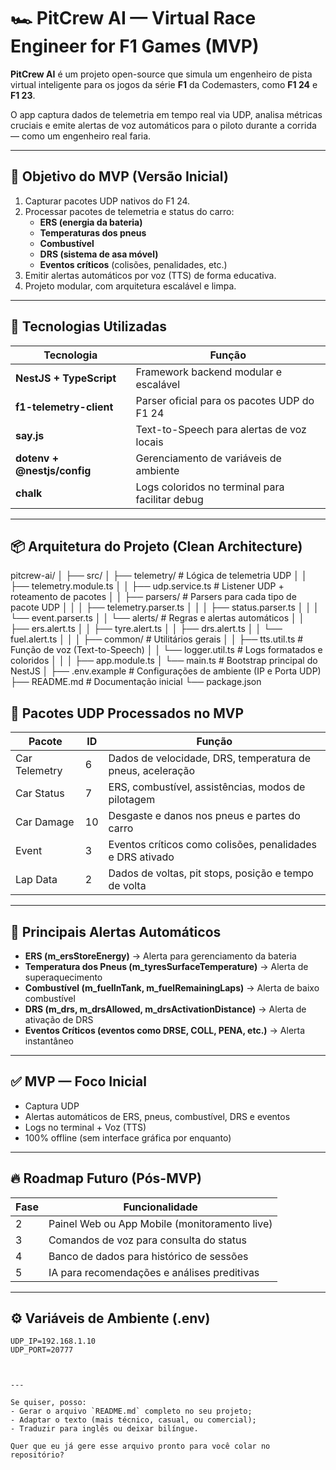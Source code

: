 # 🏎️ PitCrew AI — Virtual Race Engineer for F1 Games (MVP)

**PitCrew AI** é um projeto open-source que simula um engenheiro de pista virtual inteligente para os jogos da série **F1** da Codemasters, como **F1 24** e **F1 23**.

O app captura dados de telemetria em tempo real via UDP, analisa métricas cruciais e emite alertas de voz automáticos para o piloto durante a corrida — como um engenheiro real faria.

---

## 📌 Objetivo do MVP (Versão Inicial)

1. Capturar pacotes UDP nativos do F1 24.
2. Processar pacotes de telemetria e status do carro:
   - **ERS (energia da bateria)**
   - **Temperaturas dos pneus**
   - **Combustível**
   - **DRS (sistema de asa móvel)**
   - **Eventos críticos** (colisões, penalidades, etc.)
3. Emitir alertas automáticos por voz (TTS) de forma educativa.
4. Projeto modular, com arquitetura escalável e limpa.

---

## 🚀 Tecnologias Utilizadas

| Tecnologia                  | Função                                          |
| --------------------------- | ----------------------------------------------- |
| **NestJS + TypeScript**     | Framework backend modular e escalável           |
| **f1-telemetry-client**     | Parser oficial para os pacotes UDP do F1 24     |
| **say.js**                  | Text-to-Speech para alertas de voz locais       |
| **dotenv + @nestjs/config** | Gerenciamento de variáveis de ambiente          |
| **chalk**                   | Logs coloridos no terminal para facilitar debug |

---

## 📦 Arquitetura do Projeto (Clean Architecture)

pitcrew-ai/
│
├── src/
│ ├── telemetry/ # Lógica de telemetria UDP
│ │ ├── telemetry.module.ts
│ │ ├── udp.service.ts # Listener UDP + roteamento de pacotes
│ │ ├── parsers/ # Parsers para cada tipo de pacote UDP
│ │ │ ├── telemetry.parser.ts
│ │ │ ├── status.parser.ts
│ │ │ └── event.parser.ts
│ │ └── alerts/ # Regras e alertas automáticos
│ │ ├── ers.alert.ts
│ │ ├── tyre.alert.ts
│ │ ├── drs.alert.ts
│ │ └── fuel.alert.ts
│ │
│ ├── common/ # Utilitários gerais
│ │ ├── tts.util.ts # Função de voz (Text-to-Speech)
│ │ └── logger.util.ts # Logs formatados e coloridos
│ │
│ ├── app.module.ts
│ └── main.ts # Bootstrap principal do NestJS
│
├── .env.example # Configurações de ambiente (IP e Porta UDP)
├── README.md # Documentação inicial
└── package.json

## 🧠 Pacotes UDP Processados no MVP

| Pacote        | ID  | Função                                                     |
| ------------- | --- | ---------------------------------------------------------- |
| Car Telemetry | 6   | Dados de velocidade, DRS, temperatura de pneus, aceleração |
| Car Status    | 7   | ERS, combustível, assistências, modos de pilotagem         |
| Car Damage    | 10  | Desgaste e danos nos pneus e partes do carro               |
| Event         | 3   | Eventos críticos como colisões, penalidades e DRS ativado  |
| Lap Data      | 2   | Dados de voltas, pit stops, posição e tempo de volta       |

---

## 🎯 Principais Alertas Automáticos

- **ERS (m_ersStoreEnergy)** → Alerta para gerenciamento da bateria
- **Temperatura dos Pneus (m_tyresSurfaceTemperature)** → Alerta de superaquecimento
- **Combustível (m_fuelInTank, m_fuelRemainingLaps)** → Alerta de baixo combustível
- **DRS (m_drs, m_drsAllowed, m_drsActivationDistance)** → Alerta de ativação de DRS
- **Eventos Críticos (eventos como DRSE, COLL, PENA, etc.)** → Alerta instantâneo

---

## ✅ MVP — Foco Inicial

- Captura UDP
- Alertas automáticos de ERS, pneus, combustível, DRS e eventos
- Logs no terminal + Voz (TTS)
- 100% offline (sem interface gráfica por enquanto)

---

## 🔥 Roadmap Futuro (Pós-MVP)

| Fase | Funcionalidade                                |
| ---- | --------------------------------------------- |
| 2    | Painel Web ou App Mobile (monitoramento live) |
| 3    | Comandos de voz para consulta do status       |
| 4    | Banco de dados para histórico de sessões      |
| 5    | IA para recomendações e análises preditivas   |

---

## ⚙️ Variáveis de Ambiente (.env)

```env
UDP_IP=192.168.1.10
UDP_PORT=20777



---

Se quiser, posso:
- Gerar o arquivo `README.md` completo no seu projeto;
- Adaptar o texto (mais técnico, casual, ou comercial);
- Traduzir para inglês ou deixar bilíngue.

Quer que eu já gere esse arquivo pronto para você colar no repositório?
```
